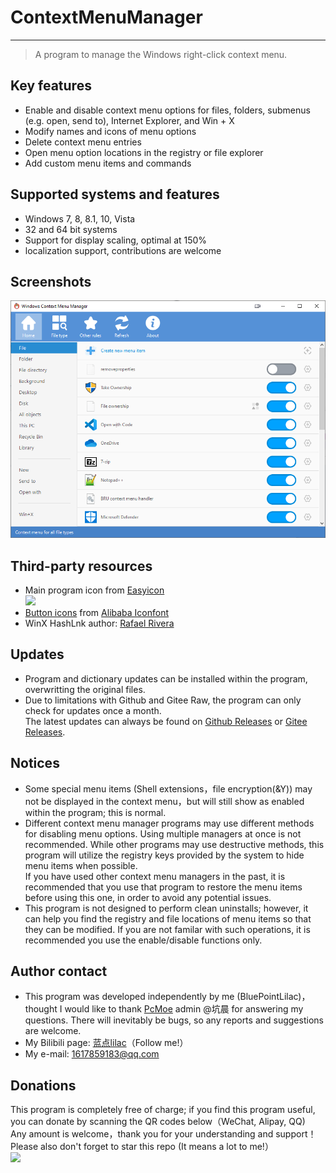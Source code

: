 # ContextMenuManager
------
> A program to manage the Windows right-click context menu.

## Key features
* Enable and disable context menu options for files, folders, submenus (e.g. open, send to), Internet Explorer, and Win + X
* Modify names and icons of menu options
* Delete context menu entries
* Open menu option locations in the registry or file explorer
* Add custom menu items and commands

## Supported systems and features 
* Windows 7, 8, 8.1, 10, Vista
* 32 and 64 bit systems
* Support for display scaling, optimal at 150%
* localization support, contributions are welcome

## Screenshots
![](Screenshot-en.png)

## Third-party resources
* Main program icon from [Easyicon][1]<br>![](https://raw.githubusercontent.com/BluePointLilac/ContextMenuManager/master/ContextMenuManager/Properties/AppIcon.ico)
* [Button icons][2] from [Alibaba Iconfont][3]
* WinX HashLnk author: [Rafael Rivera][4]

## Updates
*  Program and dictionary updates can be installed within the program, overwritting the original files.
* Due to limitations with Github and Gitee Raw, the program can only check for updates once a month. <br> The latest updates can always be found on [Github Releases][5] or [Gitee Releases][6].

## Notices
* Some special menu items (Shell extensions，file encryption(&Y)) may not be displayed in the context menu，but will still show as enabled within the program; this is normal.
* Different context menu manager programs may use different methods for disabling menu options. Using multiple managers at once is not recommended. While other programs may use destructive methods, this program will utilize the registry keys provided by the system to hide menu items when possible.
<br>If you have used other context menu managers in the past, it is recommended that you use that program to restore the menu items before using this one, in order to avoid any potential issues.
* This program is not designed to perform clean uninstalls; however, it can help you find the registry and file locations of menu items so that they can be modified. If you are not familar with such operations, it is recommended you use the enable/disable functions only.

## Author contact
* This program was developed independently by me (BluePointLilac)，thought I would like to thank [PcMoe][7] admin @坑晨 for answering my questions. There will inevitably be bugs, so any reports and suggestions are welcome.
* My Bilibili page: [蓝点lilac][8]（Follow me!）
* My e-mail: 1617859183@qq.com

## Donations
This program is completely free of charge; if you find this program useful, you can donate by scanning the QR codes below（WeChat, Alipay, QQ) 
<br>Any amount is welcome，thank you for your understanding and support！Please also don't forget to star this repo (It means a lot to me!）<br>![](https://raw.githubusercontent.com/BluePointLilac/ContextMenuManager/master/ContextMenuManager/Properties/Resources/Images/Donate.png)

  [1]: https://www.easyicon.net/1208132-mouse_icon.html
  [2]: https://github.com/BluePointLilac/ContextMenuManager/tree/master/ContextMenuManager/Properties/Resources/Images
  [3]: https://www.iconfont.cn/
  [4]: https://github.com/riverar/hashlnk
  [5]: https://github.com/BluePointLilac/ContextMenuManager/releases
  [6]: https://gitee.com/BluePointLilac/ContextMenuManager/releases
  [7]: http://www.pcmoe.net/
  [8]: https://space.bilibili.com/34492771
